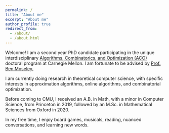 ```yaml
---
permalink: /
title: "About me"
excerpt: "About me"
author_profile: true
redirect_from: 
  - /about/
  - /about.html
---
```


Welcome! I am a second year PhD candidate participating in the unique interdisciplinary <a href="https://aco.math.cmu.edu/"> Algorithms, Combinatorics, and Optimization (ACO) </a> doctoral program at Carnegie Mellon. I am fortunate to be advised by <a href="https://www.andrew.cmu.edu/user/moseleyb/"> Prof. Ben Moseley. </a>

I am currently doing research in theoretical computer science, with specific interests in approximation algorithms, online algorithms, and combinatorial optimization. 

Before coming to CMU, I received an A.B. in Math, with a minor in Computer Science, from Princeton in 2019, followed by an M.Sc. in Mathematical Sciences from Oxford in 2020. 

In my free time, I enjoy board games, musicals, reading, nuanced conversations, and learning new words. 